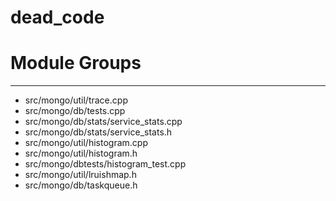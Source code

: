 # dead\_code

# Module Groups

-------------



- src/mongo/util/trace.cpp
- src/mongo/db/tests.cpp
- src/mongo/db/stats/service\_stats.cpp
- src/mongo/db/stats/service\_stats.h
- src/mongo/util/histogram.cpp
- src/mongo/util/histogram.h
- src/mongo/dbtests/histogram\_test.cpp
- src/mongo/util/lruishmap.h
- src/mongo/db/taskqueue.h
